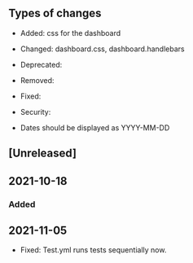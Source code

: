 ## Types of changes

- Added: css for the dashboard
- Changed: dashboard.css, dashboard.handlebars
- Deprecated:
- Removed:
- Fixed:
- Security:

- Dates should be displayed as YYYY-MM-DD

## [Unreleased]

## 2021-10-18

### Added


## 2021-11-05
- Fixed: Test.yml runs tests sequentially now. 

